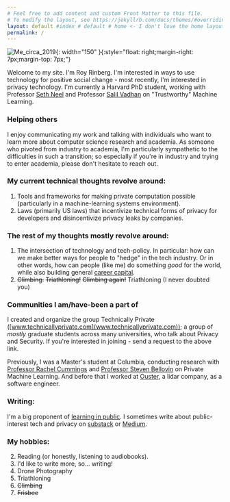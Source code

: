 ```yaml
---
# Feel free to add content and custom Front Matter to this file.
# To modify the layout, see https://jekyllrb.com/docs/themes/#overriding-theme-defaults
layout: default #index # default # home <- I don't love the home layout, but I'm leaving it here in case I change my mind
permalink: /
---
```

<title> Roy Rinberg </title>
<meta name="description" content="Roy Rinberg's Blog and personal website. 
    Contains personal writings, 
    personal projects, 
    and professional information">

![Me_circa_2019]({{site.url}}/assets/profile_pic.jpg){: width="150" }{:style="float: right;margin-right: 7px;margin-top: 7px;"}

Welcome to my site. I'm Roy Rinberg. I'm interested in ways to use technology for positive social change - most recently, I'm interested in <span class="spoiler"> privacy</span> technology. I'm currently a Harvard PhD student, working with Professor [Seth Neel](https://www.hbs.edu/faculty/Pages/profile.aspx?facId=1326892) and Professor [Salil Vadhan](https://salil.seas.harvard.edu) on "Trustworthy" Machine Learning.



### **Helping others**

I enjoy communicating my work and talking with individuals who want to learn more about computer science research and academia. As someone who pivoted from industry to academia, I'm particularly sympathetic to the difficulties in such a transition; so especially if you're in industry and trying to enter academia, please don't hesitate to reach out. 


###  **My current technical thoughts revolve around:**

1. Tools and frameworks for making private computation possible (particularly in a machine-learning systems environment).
2. Laws (primarily US laws) that incentivize technical forms of privacy for developers and disincentivize privacy leaks by companies.

### **The rest of my thoughts mostly revolve around:**

1. The intersection of technology and tech-policy. In particular: how can we make better ways for people to "hedge" in the tech industry. Or in other words, how can people (like me) do something *good* for the world, while also building general [career capital](https://technicallyprivate.substack.com/p/we-need-better-hedgeshtml). 
2. ~~Climbing.~~ ~~Triathloning!~~  ~~Climbing again!~~ Triathloning (I never doubted you)

### **Communities I am/have-been a part of**

I created and organize the group Technically Private ([www.technicallyprivate.com](www.technicallyprivate.com)); a group of *mostly* graduate students across many universities, who talk about Privacy and Security. If you're interested in joining - send a request to the above link.

Previously, I was a Master's student at Columbia, conducting research with [Professor Rachel Cummings](https://www.rachelcummings.com) and [Professor Steven Bellovin](https://www.cs.columbia.edu/~smb/) on Private Machine Learning. And before that I worked at [Ouster](www.ouster.com), a lidar company, as a software engineer. 

### **Writing:**
I'm a big proponent of [learning in public].  I sometimes write about public-interest tech and privacy on [substack](https://technicallyprivate.substack.com/) or [Medium](https://royrinberg.medium.com/).

### **My hobbies:**
2. Reading (or honestly, listening to audiobooks).
3. I'd like to write more, so... writing!
4. Drone Photography
5. Triathloning
6. ~~Climbing~~
7. ~~Frisbee~~



[Ouster]: https://www.ouster.com
[learning in public]:  https://www.swyx.io/learn-in-public/ 

